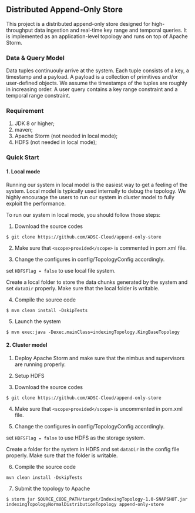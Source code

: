 ## Distributed Append-Only Store

This project is a distributed append-only store designed for high-throughput data ingestion and real-time key range and temporal queries. It is implemented as an application-level topology and runs on top of Apache Storm. 

### Data & Query Model
Data tuples continuouly arrive at the system. Each tuple consists of a key, a timestamp and a payload. A payload is a collection of primitives and/or user-defined objects. We assume the timestamps of the tuples are roughly in increasing order. A user query contains a key range constraint and a temporal range constraint. 

### Requirement
1. JDK 8 or higher;
1. maven;
1. Apache Storm (not needed in local mode);
1. HDFS (not needed in local mode);

### Quick Start
#### 1. Local mode
Running our system in local model is the easiest way to get a feeling of the system. Local model is typically used internally to debug the topology. We highly encourage the users to run our system in cluster model to fully exploit the performance.

To run our system in local mode, you should follow those steps:

1. Download the source codes

```
$ git clone https://github.com/ADSC-Cloud/append-only-store
```
2. Make sure that ```<scope>provided</scope>``` is commented in pom.xml file.

3. Change the configures in config/TopologyConfig accordingly.

set ```HDFSFlag = false``` to use local file system.  <br />

  Create a local folder to store the data chunks generated by the system and set ```dataDir``` properly. Make sure that the local folder is writable.  

4. Compile the source code

 ```
 $ mvn clean install -DskipTests
 ```
 
5. Launch the system

```
$ mvn exec:java -Dexec.mainClass=indexingTopology.KingBaseTopology
```


#### 2. Cluster model

1. Deploy Apache Storm and make sure that the nimbus and supervisors are running properly.

2. Setup HDFS


3. Download the source codes

```
$ git clone https://github.com/ADSC-Cloud/append-only-store
```

4. Make sure that ```<scope>provided</scope>``` is uncommented in pom.xml file.

5. Change the configures in config/TopologyConfig accordingly.

set ```HDFSFlag = false``` to use HDFS as the storage system.

Create a folder for the system in HDFS and set ```dataDir``` in the config file properly. Make sure that the folder is writable.

6. Compile the source code

```base
mvn clean install -DskipTests
```

7. Submit the topology to Apache

```
$ storm jar SOURCE_CODE_PATH/target/IndexingTopology-1.0-SNAPSHOT.jar indexingTopologyNormalDistributionTopology append-only-store
```


